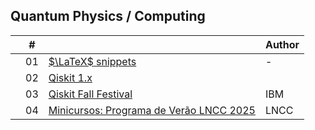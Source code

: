 ## Quantum Physics / Computing


|  | # |  | Author |
|:---:|:---:|:-------|:-------|
|  | 01 | [$\LaTeX$ snippets](https://github.com/cintia-shinoda/quantum/tree/master/01-LaTeX-snippets) | - |
|  | 02 | [Qiskit 1.x](https://github.com/cintia-shinoda/quantum/tree/master/02-Qiskit) |  |
|  | 03 | [Qiskit Fall Festival](https://github.com/cintia-shinoda/quantum/tree/master/03-Qiskit-Fall-Fest) | IBM |
|  | 04 | [Minicursos: Programa de Verão LNCC 2025](https://github.com/cintia-shinoda/quantum/tree/master/04-Verao-LNCC-2025) | LNCC |